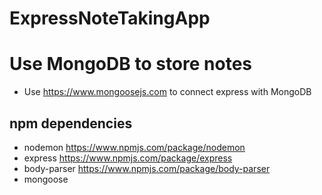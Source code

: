 # ExpressNoteTakingApp

# Use MongoDB to store notes
- Use https://www.mongoosejs.com to connect express with MongoDB

## npm dependencies
- nodemon https://www.npmjs.com/package/nodemon
- express https://www.npmjs.com/package/express
- body-parser https://www.npmjs.com/package/body-parser
- mongoose